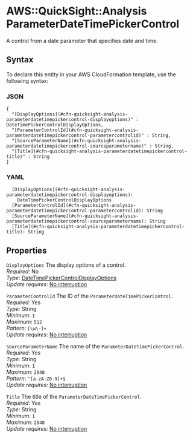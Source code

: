 # AWS::QuickSight::Analysis ParameterDateTimePickerControl<a name="aws-properties-quicksight-analysis-parameterdatetimepickercontrol"></a>

A control from a date parameter that specifies date and time\.

## Syntax<a name="aws-properties-quicksight-analysis-parameterdatetimepickercontrol-syntax"></a>

To declare this entity in your AWS CloudFormation template, use the following syntax:

### JSON<a name="aws-properties-quicksight-analysis-parameterdatetimepickercontrol-syntax.json"></a>

```
{
  "[DisplayOptions](#cfn-quicksight-analysis-parameterdatetimepickercontrol-displayoptions)" : DateTimePickerControlDisplayOptions,
  "[ParameterControlId](#cfn-quicksight-analysis-parameterdatetimepickercontrol-parametercontrolid)" : String,
  "[SourceParameterName](#cfn-quicksight-analysis-parameterdatetimepickercontrol-sourceparametername)" : String,
  "[Title](#cfn-quicksight-analysis-parameterdatetimepickercontrol-title)" : String
}
```

### YAML<a name="aws-properties-quicksight-analysis-parameterdatetimepickercontrol-syntax.yaml"></a>

```
  [DisplayOptions](#cfn-quicksight-analysis-parameterdatetimepickercontrol-displayoptions):
    DateTimePickerControlDisplayOptions
  [ParameterControlId](#cfn-quicksight-analysis-parameterdatetimepickercontrol-parametercontrolid): String
  [SourceParameterName](#cfn-quicksight-analysis-parameterdatetimepickercontrol-sourceparametername): String
  [Title](#cfn-quicksight-analysis-parameterdatetimepickercontrol-title): String
```

## Properties<a name="aws-properties-quicksight-analysis-parameterdatetimepickercontrol-properties"></a>

`DisplayOptions` <a name="cfn-quicksight-analysis-parameterdatetimepickercontrol-displayoptions"></a>
The display options of a control\.  
_Required_: No  
_Type_: [DateTimePickerControlDisplayOptions](aws-properties-quicksight-analysis-datetimepickercontroldisplayoptions.md)  
_Update requires_: [No interruption](https://docs.aws.amazon.com/AWSCloudFormation/latest/UserGuide/using-cfn-updating-stacks-update-behaviors.html#update-no-interrupt)

`ParameterControlId` <a name="cfn-quicksight-analysis-parameterdatetimepickercontrol-parametercontrolid"></a>
The ID of the `ParameterDateTimePickerControl`\.  
_Required_: Yes  
_Type_: String  
_Minimum_: `1`  
_Maximum_: `512`  
_Pattern_: `[\w\-]+`  
_Update requires_: [No interruption](https://docs.aws.amazon.com/AWSCloudFormation/latest/UserGuide/using-cfn-updating-stacks-update-behaviors.html#update-no-interrupt)

`SourceParameterName` <a name="cfn-quicksight-analysis-parameterdatetimepickercontrol-sourceparametername"></a>
The name of the `ParameterDateTimePickerControl`\.  
_Required_: Yes  
_Type_: String  
_Minimum_: `1`  
_Maximum_: `2048`  
_Pattern_: `^[a-zA-Z0-9]+$`  
_Update requires_: [No interruption](https://docs.aws.amazon.com/AWSCloudFormation/latest/UserGuide/using-cfn-updating-stacks-update-behaviors.html#update-no-interrupt)

`Title` <a name="cfn-quicksight-analysis-parameterdatetimepickercontrol-title"></a>
The title of the `ParameterDateTimePickerControl`\.  
_Required_: Yes  
_Type_: String  
_Minimum_: `1`  
_Maximum_: `2048`  
_Update requires_: [No interruption](https://docs.aws.amazon.com/AWSCloudFormation/latest/UserGuide/using-cfn-updating-stacks-update-behaviors.html#update-no-interrupt)
